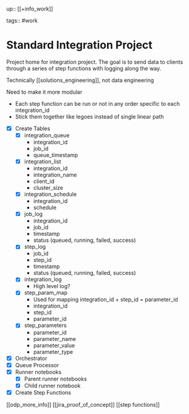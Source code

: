 up:: [[+info_work]]

tags:: #work 

# Standard Integration Project
Project home for integration project.
The goal is to send data to clients through a series of step functions with logging along the way.

Technically [[solutions_engineering]], not data engineering

Need to make it more modular
- Each step function can be run or not in any order specific to each integration_id
- Stick them together like legoes instead of single linear path

- [x] Create Tables
	- [x] integration_queue
		- integration_id
		- job_id
		- queue_timestamp
	- [x] integration_list
		- integration_id
		- integration_name
		- client_id
		- cluster_size
	- [x] integration_schedule
		- integration_id
		- schedule
	- [x] job_log
		- integration_id
		- job_id
		- timestamp
		- status (queued, running, failed, success)
	- [x] step_log
		- job_id
		- step_id
		- timestamp
		- status (queued, running, failed, success)
	- [x] integration_log
		- High level log?
	- [x] step_param_map
		- Used for mapping integration_id + step_id = parameter_id
		- integration_id
		- step_id
		- parameter_id
	- [x] step_parameters
		- parameter_id
		- parameter_name
		- parameter_value
		- parameter_type
- [x] Orchestrator
- [x] Queue Processor
- [x] Runner notebooks
	- [x] Parent runner notebooks
	- [x] Child runner notebook
- [x] Create Step Functions

[[odp_more_info]]
[[jira_proof_of_concept]]
[[step functions]]